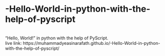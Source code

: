 # -Hello-World-in-python-with-the-help-of-pyscript
<br>
“Hello, World!” in python with the help of PyScript.
<br>
live link: https://muhammadyeasinarafath.github.io/-Hello-World-in-python-with-the-help-of-pyscript/
